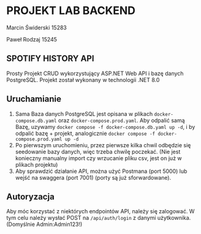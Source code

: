 ﻿# PROJEKT LAB BACKEND
Marcin Świderski 15283

Paweł Rodzaj 15245
## SPOTIFY HISTORY API

Prosty Projekt CRUD wykorzystujący ASP.NET Web API i bazę danych PostgreSQL.
Projekt został wykonany w technologii .NET 8.0

## Uruchamianie
1. Sama Baza danych PostgreSQL jest opisana w plikach `docker-compose.db.yaml` oraz `docker-compose.prod.yaml`.
Aby odpalić samą Bazę, uzywamy `docker compose -f docker-compose.db.yaml up -d`, i by odpalić bazę + projekt, analogicznie
`docker compose -f docker-compose.prod.yaml up -d`
2. Po pierwszym uruchomieniu, przez pierwsze kilka chwil odbędzie się seedowanie bazy danych, więc trzeba chwilę poczekać.
 (Nie jest konieczny manualny import czy wrzucanie pliku csv, jest on już w plikach projektu)
3. Aby sprawdzić działanie API, można użyć Postmana (port 5000) lub wejść na swaggera (port 7001) (porty są już sforwardowane).

## Autoryzacja
Aby móc korzystać z niektórych endpointów API, należy się zalogować. W tym celu należy wysłać POST na `/api/auth/login` z danymi użytkownika.
(Domyślnie Admin:Admin123!)

